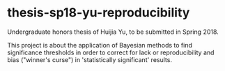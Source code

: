 # thesis-sp18-yu-reproducibility
Undergraduate honors thesis of Huijia Yu, to be submitted in Spring 2018.

This project is about the application of Bayesian methods to find significance thresholds in order to correct for lack or reproducibility and bias ("winner's curse") in 'statistically significant' results.
